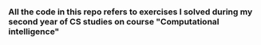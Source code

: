 ### All the code in this repo refers to exercises I solved during my second year of CS studies on course "Computational intelligence"
